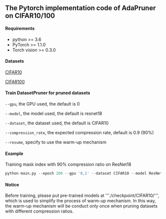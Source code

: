 ## The Pytorch implementation code of AdaPruner on CIFAR10/100 

#### Requirements

* python >= 3.6
* PyTorch >= 1.1.0
* Torch vision >= 0.3.0

#### Datasets

[CIFAR10]: http://www.cs.toronto.edu/~kriz/cifar-10-python.tar.gz
[CIFAR100]: http://www.cs.toronto.edu/~kriz/cifar-100-python.tar.gz
[CIFAR10]

[CIFAR100]

#### Train DatasetPruner for pruned datasets

 ```--gpu```, the GPU used, the default is 0

```--model```, the model used, the default is resnet18

```--dataset```, the dataset used, the default is CIFAR10

```--compression_rate```, the expected compression rate, default is 0.9 (90%)

```--resume```, specify to use the warm-up mechanism


#### Example
Training mask index with 90% compression ratio on ResNet18
```python
python main.py --epoch 200 --gpu '0,1' --dataset CIFAR10 --model ResNet18 --compression_rate 0.90 --resume
```

#### Notice
Before training, please put pre-trained models at '''./checkpoint/CIFAR10/''', which is used to simplify the process of warm-up mechanism.
In this way, the warm-up mechanism will be conduct only once when pruning datasets with different compression ratios.
